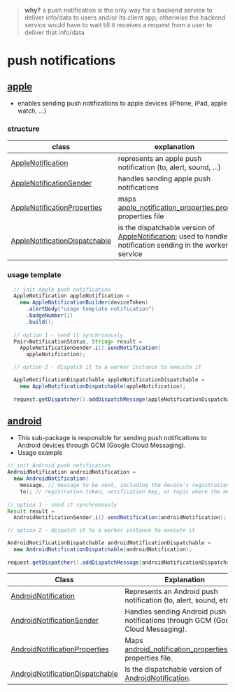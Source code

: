 
> **why?** a push notification is the only way for a backend service to deliver info/data to users and/or its client app; otherwise the backend service would have to wait till it receives a request from a user to deliver that info/data

# push notifications

## [apple](https://github.com/vangav/vos_backend/tree/master/src/com/vangav/backend/push_notifications/apple)

+ enables sending push notifications to apple devices (iPhone, iPad, apple watch, ...)

### structure

| class | explanation |
| ----- | ----------- |
| [AppleNotification](https://github.com/vangav/vos_backend/blob/master/src/com/vangav/backend/push_notifications/apple/AppleNotification.java) | represents an apple push notification (to, alert, sound, ...) |
| [AppleNotificationSender](https://github.com/vangav/vos_backend/blob/master/src/com/vangav/backend/push_notifications/apple/AppleNotificationSender.java) | handles sending apple push notifications |
| [AppleNotificationProperties](https://github.com/vangav/vos_backend/blob/master/src/com/vangav/backend/push_notifications/apple/AppleNotificationProperties.java) | maps [apple_notification_properties.prop](https://github.com/vangav/vos_backend/blob/master/prop/apple_notification_properties.prop) properties file |
| [AppleNotificationDispatchable](https://github.com/vangav/vos_backend/blob/master/src/com/vangav/backend/push_notifications/apple/dispatch_message/AppleNotificationDispatchable.java) | is the dispatchable version of [AppleNotification](https://github.com/vangav/vos_backend/blob/master/src/com/vangav/backend/push_notifications/apple/AppleNotification.java); used to handle notification sending in the worker service |

### usage template

```java
  // init Apple push notification
  AppleNotification appleNotification =
    new AppleNotificationBuilder(deviceToken)
      .alertBody("usage template notification")
      .badgeNumber(1)
      .build();
    
  // option 1 - send it synchronously
  Pair<NotificationStatus, String> result =
    AppleNotificationSender.i().sendNotification(
      appleNotification);

  // option 2 - dispatch it to a worker instance to execute it

  AppleNotificationDispatchable appleNotificationDispatchable =
    new AppleNotificationDispatchable(appleNotification);
  
  request.getDispatcher().addDispatchMessage(appleNotificationDispatchable);
```

## [android](https://github.com/vangav/vos_backend/tree/master/src/com/vangav/backend/push_notifications/android)

+ This sub-package is responsible for sending push notifications to Android devices through GCM (Google Cloud Messaging).
+ Usage example
```java
// init Android push notification
AndroidNotification androidNotification =
  new AndroidNotification(
    message, // message to be sent, including the device's registration id
    to); // registration token, notification key, or topic where the message will be sent
    
// option 1 - send it synchronously
Result result =
  AndroidNotificationSender.i().sendNotification(androidNotification);

// option 2 - dispatch it to a worker instance to execute it

AndroidNotificationDispatchable androidNotificationDispatchable =
  new AndroidNotificationDispatchable(androidNotification);
  
request.getDispatcher().addDispatchMessage(androidNotificationDispatchable);
```

| Class | Explanation |
| ----- | ----------- |
| [AndroidNotification](https://github.com/vangav/vos_backend/blob/master/src/com/vangav/backend/push_notifications/android/AndroidNotification.java) | Represents an Android push notification (to, alert, sound, etc ...). |
| [AndroidNotificationSender](https://github.com/vangav/vos_backend/blob/master/src/com/vangav/backend/push_notifications/android/AndroidNotificationSender.java) | Handles sending Android push notifications through GCM (Google Cloud Messaging). |
| [AndroidNotificationProperties](https://github.com/vangav/vos_backend/blob/master/src/com/vangav/backend/push_notifications/android/AndroidNotificationProperties.java) | Maps [android_notification_properties.prop](https://github.com/vangav/vos_backend/blob/master/prop/android_notification_properties.prop) properties file. |
| [AndroidNotificationDispatchable](https://github.com/vangav/vos_backend/blob/master/src/com/vangav/backend/push_notifications/android/dispatch_message/AndroidNotificationDispatchable.java) | Is the dispatchable version of [AndroidNotification](https://github.com/vangav/vos_backend/blob/master/src/com/vangav/backend/push_notifications/android/AndroidNotification.java). |
